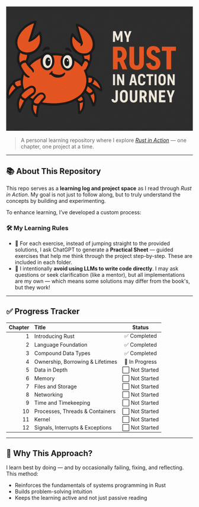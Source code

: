 ![Rust in Action Banner](img/banniere.png)


> A personal learning repository where I explore [*Rust in Action*](https://www.manning.com/books/rust-in-action) — one chapter, one project at a time.

---

## 📚 About This Repository

This repo serves as a **learning log and project space** as I read through *Rust in Action*. My goal is not just to follow along, but to truly understand the concepts by building and experimenting.

To enhance learning, I’ve developed a custom process:

### 🛠️ My Learning Rules

- 🧾 For each exercise, instead of jumping straight to the provided solutions, I ask ChatGPT to generate a **Practical Sheet** — guided exercises that help me think through the project step-by-step. These are included in each folder.
- 🤖 I intentionally **avoid using LLMs to write code directly**. I may ask questions or seek clarification (like a mentor), but all implementations are my own — which means some solutions may differ from the book's, but they work!

---

## ✅ Progress Tracker

| Chapter | Title | Status |
|--------:|:------|:------:|
| 1 | Introducing Rust | ✅ Completed |
| 2 | Language Foundation |  ✅ Completed  |
| 3 | Compound Data Types |   ✅ Completed    |
| 4 | Ownership, Borrowing & Lifetimes | 🚧 In Progress  |
| 5 | Data in Depth | ⬜ Not Started |
| 6 | Memory | ⬜ Not Started |
| 7 | Files and Storage | ⬜ Not Started |
| 8 | Networking | ⬜ Not Started |
| 9 | Time and Timekeeping | ⬜ Not Started |
| 10 | Processes, Threads & Containers | ⬜ Not Started |
| 11 | Kernel | ⬜ Not Started |
| 12 | Signals, Interrupts & Exceptions | ⬜ Not Started |

---

## 🧠 Why This Approach?

I learn best by doing — and by occasionally failing, fixing, and reflecting. This method:

- Reinforces the fundamentals of systems programming in Rust
- Builds problem-solving intuition
- Keeps the learning active and not just passive reading

